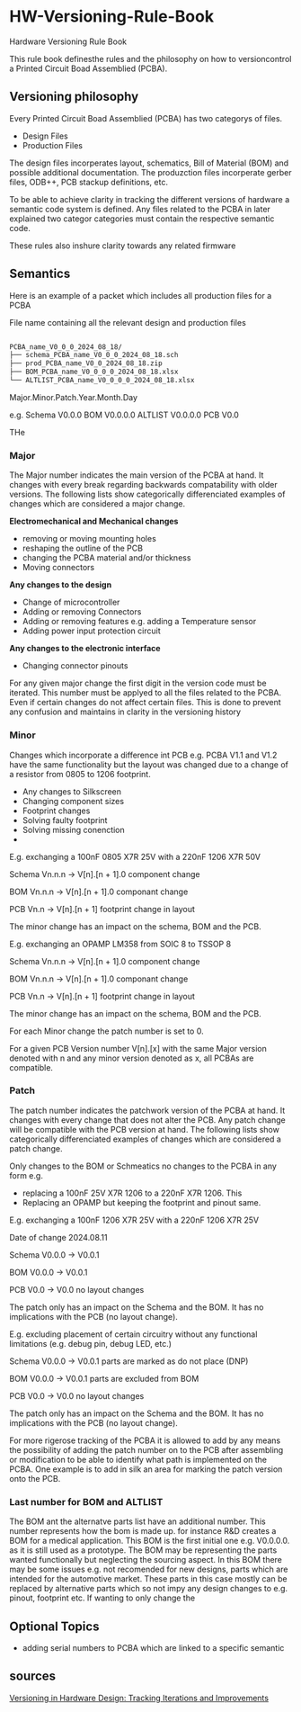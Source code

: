 # HW-Versioning-Rule-Book
Hardware Versioning Rule Book

This rule book definesthe rules and the philosophy on how to versioncontrol a Printed Circuit Boad Assemblied (PCBA).

## Versioning philosophy

Every Printed Circuit Boad Assemblied (PCBA) has two categorys of files.
-  Design Files
-  Production Files

The design files incorperates layout, schematics, Bill of Material (BOM) and possible additional documentation.
The produzction files incorperate gerber files, ODB++, PCB stackup definitions, etc.

To be able to achieve clarity in tracking the different versions of hardware a semantic code system is defined.
Any files related to the PCBA in later explained two categor categories must contain the respective semantic code.

These rules also inshure clarity towards any related firmware 

## Semantics

Here is an example of a packet which includes all production files for a PCBA

File name containing all the relevant design and production files

```bash

PCBA_name_V0_0_0_2024_08_18/
├── schema_PCBA_name_V0_0_0_2024_08_18.sch
├── prod_PCBA_name_V0_0_2024_08_18.zip
├── BOM_PCBA_name_V0_0_0_0_2024_08_18.xlsx
└── ALTLIST_PCBA_name_V0_0_0_0_2024_08_18.xlsx

```

Major.Minor.Patch.Year.Month.Day

e.g.
Schema 	  V0.0.0
BOM 		  V0.0.0.0
ALTLIST   V0.0.0.0
PCB		    V0.0

THe 

### Major

The Major number indicates the main version of the PCBA at hand. It changes with every break regarding backwards compatability with older versions.
The following lists show categorically differenciated examples of changes which are considered a major change.

**Electromechanical and Mechanical changes**
-	removing or moving mounting holes
-	reshaping the outline of the PCB
-	changing the PCBA material and/or thickness
-	Moving connectors

**Any changes to the design**
-	Change of microcontroller
-	Adding or removing Connectors
-	Adding or removing features e.g. adding a Temperature sensor
-	Adding power input protection circuit

**Any changes to the electronic interface**
-	Changing connector pinouts

For any given major change the first digit in the version code must be iterated. This number must be applyed to all the files related to the PCBA. Even if certain changes do not affect certain files. This is done to prevent any confusion and maintains in clarity in the versioning history

### Minor

Changes which incorporate a difference int PCB 
e.g. PCBA V1.1 and V1.2 have the same functionality but the layout was changed due to a change of a resistor from 0805 to 1206 footprint. 
-	Any changes to Silkscreen
-	Changing component sizes
-	Footprint changes
-	Solving faulty footprint
-	Solving missing conenction
-	

E.g. exchanging a 100nF 0805 X7R 25V with a 220nF 1206 X7R 50V 

Schema	Vn.n.n		->	V[n].[n + 1].0 component change

BOM		Vn.n.n		->	V[n].[n + 1].0 componant change

PCB		Vn.n  		->	V[n].[n + 1] footprint change in layout

The minor change has an impact on the schema, BOM and the PCB.

E.g. exchanging an OPAMP LM358 from SOIC 8 to TSSOP 8

Schema	Vn.n.n		->	V[n].[n + 1].0 component change

BOM		Vn.n.n		->	V[n].[n + 1].0 componant change

PCB		Vn.n  		->	V[n].[n + 1] footprint change in layout

The minor change has an impact on the schema, BOM and the PCB.

For each Minor change the patch number is set to 0.

For a given PCB Version number V[n].[x] with the same Major version denoted with n and any minor version denoted as x, all PCBAs are compatible.

### Patch

The patch number indicates the patchwork version of the PCBA at hand. It changes with every change that does not alter the PCB. Any patch change will be compatible with the PCB version at hand.
The following lists show categorically differenciated examples of changes which are considered a patch change.

Only changes to the BOM or Schmeatics no changes to the PCBA in any form
e.g.
-	replacing a 100nF 25V X7R 1206 to a 220nF X7R 1206. This 
-	Replacing an OPAMP but keeping the footprint and pinout same. 


E.g. exchanging a 100nF 1206 X7R 25V with a 220nF 1206 X7R 25V

Date of change 2024.08.11

Schema   V0.0.0  ->	V0.0.1

BOM      V0.0.0  ->	V0.0.1

PCB      V0.0   ->	V0.0 no layout changes

The patch only has an impact on the Schema and the BOM. It has no implications with the PCB (no layout change).

E.g. excluding placement of certain circuitry without any functional limitations (e.g. debug pin, debug LED, etc.)

Schema	V0.0.0		->	V0.0.1 parts are marked as do not place (DNP) 

BOM		V0.0.0		->	V0.0.1  parts are excluded from BOM

PCB		V0.0  		->	V0.0 no layout changes

The patch only has an impact on the Schema and the BOM. It has no implications with the PCB (no layout change).


For more rigerose tracking of the PCBA it is allowed to add by any means the possibility of adding the patch number on to the PCB after assembling or modification to be able to identify what path is implemented on the PCBA. One example is to add in silk an area for marking the patch version onto the PCB.

### Last number for BOM and ALTLIST

The BOM ant the alternatve parts list have an additional number. This number represents how the bom is made up. for instance R&D creates a BOM for a medical application. This BOM is the first initial one e.g. V0.0.0.0. as it is still used as a prototype. The BOM may be representing the parts wanted functionally but neglecting the sourcing aspect. In this BOM there may be some issues e.g. not recomended for new designs, parts which are intended for the automotive market. These parts in this case mostly can be replaced by alternative parts which so not impy any design changes to e.g. pinout, footprint etc. If wanting to only change the 


## Optional Topics

- adding serial numbers to PCBA which are linked to a specific semantic

## sources
[Versioning in Hardware Design: Tracking Iterations and Improvements](https://fastercapital.com/content/Versioning-in-Hardware-Design--Tracking-Iterations-and-Improvements.html)
